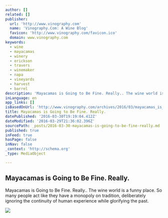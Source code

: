 ```yaml
---
author: []
related: []
publisher:
  url: 'http://www.vinography.com'
  name: 'Vinography.Com: A Wine Blog'
  favicon: 'http://www.vinography.com/favicon.ico'
  domain: www.vinography.com
keywords:
  - wine
  - mayacamas
  - winery
  - erickson
  - travers
  - winemaker
  - napa
  - vineyards
  - harvest
  - barrel
description: 'Mayacamas is Going to Be Fine. Really.. The wine world is a funny place. So many people act like they have a monopoly on tradition, deliberately ignoring the continuity of human experience while glorifying the past.'
inLanguage: en
app_links: []
isBasedOnUrl: 'http://www.vinography.com/archives/2016/03/mayacamas_is_going_to_be_fine_.html'
title: Mayacamas is Going to Be Fine. Really.
datePublished: '2016-03-30T19:19:04.412Z'
dateModified: '2016-03-29T21:36:02.396Z'
sourcePath: _posts/2016-03-30-mayacamas-is-going-to-be-fine-really.md
published: true
inFeed: true
hasPage: false
inNav: false
_context: 'http://schema.org'
_type: MediaObject

---
```

<article style=""><h1>Mayacamas is Going to Be Fine. Really.</h1><p>Mayacamas is Going to Be Fine. Really.. The wine world is a funny place. So many people act like they have a monopoly on tradition, deliberately ignoring the continuity of human experience while glorifying the past.</p><img src="http://www.vinography.com/assets_c/2016/03/mayacamas-17-thumb-650x487-6086.jpg" /></article>